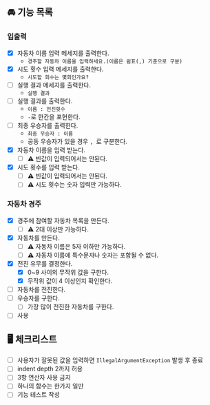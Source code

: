 ## 🚘 기능 목록

### 입출력

- [x] 자동차 이름 입력 메세지를 출력한다.
    - `경주할 자동차 이름을 입력하세요.(이름은 쉼표(,) 기준으로 구분)`
- [x] 시도 횟수 입력 메세지를 출력한다.
    - `시도할 회수는 몇회인가요?`
- [ ] 실행 결과 메세지를 출력한다.
    - `실행 결과`
- [ ] 실행 결과를 출력한다.
    - `이름 : 전진횟수`
    - `-`로 한칸을 포현한다.
- [ ] 최종 우승자를 출력한다.
    - `최종 우승자 : 이름`
    - 공동 우승자가 있을 경우 `, `로 구분한다.
- [x] 자동차 이름을 입력 받는다.
    - [ ] ⚠️ 빈값이 입력되어서는 안된다.
- [x] 시도 횟수를 입력 받는다.
    - [ ] ⚠️ 빈값이 입력되어서는 안된다.
    - [ ] ⚠️ 시도 횟수는 숫자 입력만 가능하다.

### 자동차 경주

- [x] 경주에 참여할 자동차 목록을 만든다.
    - [ ] ⚠️ 2대 이상만 가능하다.
- [x] 자동차를 만든다.
    - [ ] ⚠️ 자동차 이름은 5자 이하만 가능하다.
    - [ ] ⚠️ 자동차 이름에 특수문자나 숫자는 포함될 수 없다.
- [x] 전진 유무를 결정한다.
    - [x] 0~9 사이의 무작위 값을 구한다.
    - [x] 무작위 값이 4 이상인지 확인한다.
- [ ] 자동차를 전진한다.
- [ ] 우승자를 구한다.
    - [ ] 가장 많이 전진한 자동차를 구한다.
- [ ] 사용

## 🖥️ 체크리스트

- [ ] 사용자가 잘못된 값을 입력하면 `IllegalArgumentException` 발생 후 종료
- [ ] indent depth 2까지 허용
- [ ] 3항 연산자 사용 금지
- [ ] 하나의 함수는 한가지 일만
- [ ] 기능 테스트 작성
